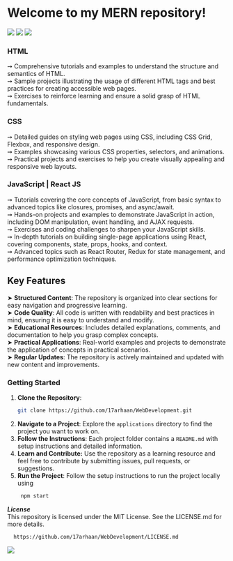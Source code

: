 <h1>
  Welcome to my MERN repository! 
</h1>
<img src="https://user-images.githubusercontent.com/73097560/115834477-dbab4500-a447-11eb-908a-139a6edaec5c.gif">

<img src="https://www.google.com/url?sa=i&url=https%3A%2F%2Fiamkrunal68.medium.com%2Fmern-stack-1f63372c87a5&psig=AOvVaw1pAidZcUfUxBcmnQZWYOIE&ust=1719074441312000&source=images&cd=vfe&opi=89978449&ved=0CBAQjRxqFwoTCPiC-LyR7YYDFQAAAAAdAAAAABAp">

<img src="https://user-images.githubusercontent.com/73097560/115834477-dbab4500-a447-11eb-908a-139a6edaec5c.gif">

<h3>HTML</h3> 

➙ Comprehensive tutorials and examples to understand the structure and semantics of HTML.
<br/>
➙ Sample projects illustrating the usage of different HTML tags and best practices for creating accessible web pages.
<br/>
➙ Exercises to reinforce learning and ensure a solid grasp of HTML fundamentals.
<br/>
<h3>CSS</h3>

➙  Detailed guides on styling web pages using CSS, including CSS Grid, Flexbox, and responsive design.
<br/>
➙  Examples showcasing various CSS properties, selectors, and animations.
<br/>
➙  Practical projects and exercises to help you create visually appealing and responsive web layouts.
<br/>

<h3> JavaScript | React JS </h3>

➙  Tutorials covering the core concepts of JavaScript, from basic syntax to advanced topics like closures, promises, and async/await.
<br/>
➙  Hands-on projects and examples to demonstrate JavaScript in action, including DOM manipulation, event handling, and AJAX requests.
<br/>
➙  Exercises and coding challenges to sharpen your JavaScript skills.
<br/>
➙  In-depth tutorials on building single-page applications using React, covering components, state, props, hooks, and context.
<br/>
➙  Advanced topics such as React Router, Redux for state management, and performance optimization techniques.
<br/>
<h2>Key Features</h2>

➤  **Structured Content**: The repository is organized into clear sections for easy navigation and progressive learning.
<br/>
➤  **Code Quality**: All code is written with readability and best practices in mind, ensuring it is easy to understand and modify.
<br/>
➤  **Educational Resources**: Includes detailed explanations, comments, and documentation to help you grasp complex concepts.
<br/>
➤  **Practical Applications**: Real-world examples and projects to demonstrate the application of concepts in practical scenarios.
<br/>
➤  **Regular Updates**: The repository is actively maintained and updated with new content and improvements.
<br/>

### Getting Started

1. **Clone the Repository**: 
    ```bash
    git clone https://github.com/17arhaan/WebDevelopment.git
    ```
2. **Navigate to a Project**: Explore the `applications` directory to find the project you want to work on.
3. **Follow the Instructions**: Each project folder contains a `README.md` with setup instructions and detailed information.
4. **Learn and Contribute:** Use the repository as a learning resource and feel free to contribute by submitting issues, pull requests, or suggestions.
5. **Run the Project**: Follow the setup instructions to run the project locally using
   ```bash
    npm start
    ```

***License***
<br/>
This repository is licensed under the MIT License. See the LICENSE.md for more details.
   
  ```bash
    https://github.com/17arhaan/WebDevelopment/LICENSE.md
   ```

<a href="https://github.com/17arhaan" target="_blank"><img src="https://img.shields.io/badge/GitHub-100000?style=for-the-badge&logo=github&logoColor=white" target="_blank"></a>

